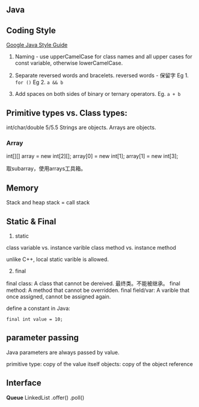 Java
------

## Coding Style
[Google Java Style Guide](https://google.github.io/styleguide/javaguide.html)

1. Naming - use upperCamelCase for class names and all upper cases for const variable, otherwise lowerCamelCase.

2. Separate reversed words and bracelets. 
reversed words - 保留字
Eg 1. ```for ()```
Eg 2. ```a && b```

3. Add spaces on both sides of binary or ternary operators.
Eg.
```a + b```


## Primitive types vs. Class types:
int/char/double
5/5.5
Strings are objects.
Arrays are objects.

### Array

int[][] array = new int[2][];
array[0] = new int[1];
array[1] = new int[3];

取subarray，使用arrays工具箱。



## Memory
Stack and heap
stack = call stack

## Static & Final

1. static

class variable vs. instance varible
class method vs. instance method

unlike C++, local static varible is allowed.


2. final

final class: A class that cannot be dereived. 最终类。不能被继承。
final method: A method that cannot be overridden.
final field/var: A varible that once assigned, cannot be assigned again.

define a constant in Java:

```
final int value = 10;
```

## parameter passing

Java parameters are always passed by value.

primitive type: copy of the value itself
objects: copy of the object reference





## Interface
**Queue**
LinkedList
.offer()
.poll()

